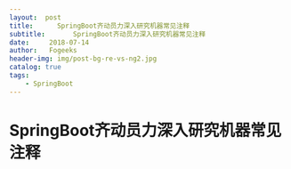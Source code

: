 ```yaml
---
layout:  post
title:		SpringBoot齐动员力深入研究机器常见注释
subtitle:		SpringBoot齐动员力深入研究机器常见注释
date:     2018-07-14
author:   Fogeeks
header-img: img/post-bg-re-vs-ng2.jpg
catalog: true
tags:
    - SpringBoot
---
```

 
#	 SpringBoot齐动员力深入研究机器常见注释
 